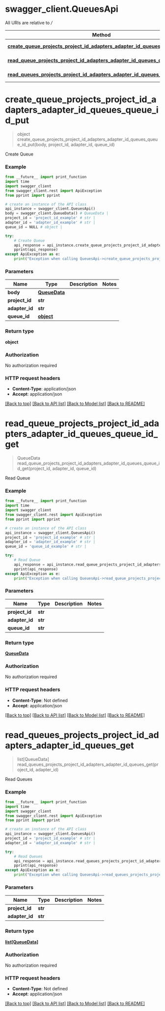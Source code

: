 # swagger_client.QueuesApi

All URIs are relative to */*

Method | HTTP request | Description
------------- | ------------- | -------------
[**create_queue_projects_project_id_adapters_adapter_id_queues_queue_id_put**](QueuesApi.md#create_queue_projects_project_id_adapters_adapter_id_queues_queue_id_put) | **PUT** /projects/{project_id}/adapters/{adapter_id}/queues/{queue_id} | Create Queue
[**read_queue_projects_project_id_adapters_adapter_id_queues_queue_id_get**](QueuesApi.md#read_queue_projects_project_id_adapters_adapter_id_queues_queue_id_get) | **GET** /projects/{project_id}/adapters/{adapter_id}/queues/{queue_id} | Read Queue
[**read_queues_projects_project_id_adapters_adapter_id_queues_get**](QueuesApi.md#read_queues_projects_project_id_adapters_adapter_id_queues_get) | **GET** /projects/{project_id}/adapters/{adapter_id}/queues | Read Queues

# **create_queue_projects_project_id_adapters_adapter_id_queues_queue_id_put**
> object create_queue_projects_project_id_adapters_adapter_id_queues_queue_id_put(body, project_id, adapter_id, queue_id)

Create Queue

### Example
```python
from __future__ import print_function
import time
import swagger_client
from swagger_client.rest import ApiException
from pprint import pprint

# create an instance of the API class
api_instance = swagger_client.QueuesApi()
body = swagger_client.QueueData() # QueueData | 
project_id = 'project_id_example' # str | 
adapter_id = 'adapter_id_example' # str | 
queue_id = NULL # object | 

try:
    # Create Queue
    api_response = api_instance.create_queue_projects_project_id_adapters_adapter_id_queues_queue_id_put(body, project_id, adapter_id, queue_id)
    pprint(api_response)
except ApiException as e:
    print("Exception when calling QueuesApi->create_queue_projects_project_id_adapters_adapter_id_queues_queue_id_put: %s\n" % e)
```

### Parameters

Name | Type | Description  | Notes
------------- | ------------- | ------------- | -------------
 **body** | [**QueueData**](QueueData.md)|  | 
 **project_id** | **str**|  | 
 **adapter_id** | **str**|  | 
 **queue_id** | [**object**](.md)|  | 

### Return type

**object**

### Authorization

No authorization required

### HTTP request headers

 - **Content-Type**: application/json
 - **Accept**: application/json

[[Back to top]](#) [[Back to API list]](../README.md#documentation-for-api-endpoints) [[Back to Model list]](../README.md#documentation-for-models) [[Back to README]](../README.md)

# **read_queue_projects_project_id_adapters_adapter_id_queues_queue_id_get**
> QueueData read_queue_projects_project_id_adapters_adapter_id_queues_queue_id_get(project_id, adapter_id, queue_id)

Read Queue

### Example
```python
from __future__ import print_function
import time
import swagger_client
from swagger_client.rest import ApiException
from pprint import pprint

# create an instance of the API class
api_instance = swagger_client.QueuesApi()
project_id = 'project_id_example' # str | 
adapter_id = 'adapter_id_example' # str | 
queue_id = 'queue_id_example' # str | 

try:
    # Read Queue
    api_response = api_instance.read_queue_projects_project_id_adapters_adapter_id_queues_queue_id_get(project_id, adapter_id, queue_id)
    pprint(api_response)
except ApiException as e:
    print("Exception when calling QueuesApi->read_queue_projects_project_id_adapters_adapter_id_queues_queue_id_get: %s\n" % e)
```

### Parameters

Name | Type | Description  | Notes
------------- | ------------- | ------------- | -------------
 **project_id** | **str**|  | 
 **adapter_id** | **str**|  | 
 **queue_id** | **str**|  | 

### Return type

[**QueueData**](QueueData.md)

### Authorization

No authorization required

### HTTP request headers

 - **Content-Type**: Not defined
 - **Accept**: application/json

[[Back to top]](#) [[Back to API list]](../README.md#documentation-for-api-endpoints) [[Back to Model list]](../README.md#documentation-for-models) [[Back to README]](../README.md)

# **read_queues_projects_project_id_adapters_adapter_id_queues_get**
> list[QueueData] read_queues_projects_project_id_adapters_adapter_id_queues_get(project_id, adapter_id)

Read Queues

### Example
```python
from __future__ import print_function
import time
import swagger_client
from swagger_client.rest import ApiException
from pprint import pprint

# create an instance of the API class
api_instance = swagger_client.QueuesApi()
project_id = 'project_id_example' # str | 
adapter_id = 'adapter_id_example' # str | 

try:
    # Read Queues
    api_response = api_instance.read_queues_projects_project_id_adapters_adapter_id_queues_get(project_id, adapter_id)
    pprint(api_response)
except ApiException as e:
    print("Exception when calling QueuesApi->read_queues_projects_project_id_adapters_adapter_id_queues_get: %s\n" % e)
```

### Parameters

Name | Type | Description  | Notes
------------- | ------------- | ------------- | -------------
 **project_id** | **str**|  | 
 **adapter_id** | **str**|  | 

### Return type

[**list[QueueData]**](QueueData.md)

### Authorization

No authorization required

### HTTP request headers

 - **Content-Type**: Not defined
 - **Accept**: application/json

[[Back to top]](#) [[Back to API list]](../README.md#documentation-for-api-endpoints) [[Back to Model list]](../README.md#documentation-for-models) [[Back to README]](../README.md)

